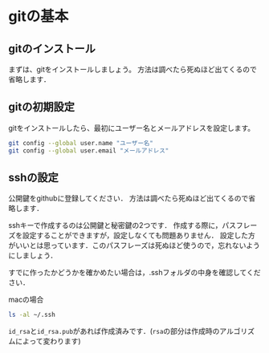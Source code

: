 # gitの基本

## gitのインストール

まずは、gitをインストールしましょう。
方法は調べたら死ぬほど出てくるので省略します．

## gitの初期設定

gitをインストールしたら、最初にユーザー名とメールアドレスを設定します。

```bash
git config --global user.name "ユーザー名"
git config --global user.email "メールアドレス"
```

## sshの設定
公開鍵をgithubに登録してください．
方法は調べたら死ぬほど出てくるので省略します．

sshキーで作成するのは公開鍵と秘密鍵の2つです．
作成する際に，パスフレーズを設定することができますが，設定しなくても問題ありません．
設定した方がいいとは思っています．このパスフレーズは死ぬほど使うので，忘れないようにしましょう．

すでに作ったかどうかを確かめたい場合は，.sshフォルダの中身を確認してください．

macの場合

```bash
ls -al ~/.ssh
```

`id_rsa`と`id_rsa.pub`があれば作成済みです．(`rsa`の部分は作成時のアルゴリズムによって変わります)
